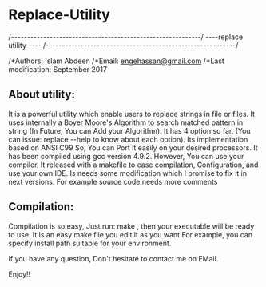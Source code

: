 # Replace-Utility
/*-----------------------------------------------------------*/
                   ----replace utility ----
/*-----------------------------------------------------------*/

/*Authors: Islam Abdeen
/*Email: engehassan@gmail.com
/*Last modification: September 2017

About utility:
---------------
It is a powerful utility which enable users to replace strings in file or files.
It uses internally a Boyer Moore's Algorithm to search matched pattern in string (In Future, You can Add your Algorithm).
It has 4 option so far. (You can issue: replace --help to know about each option).
Its implementation based on ANSI C99 So, You can Port it easily on your desired processors.
It has been compiled using gcc version 4.9.2. However, You can use your compiler.
It released with a makefile to ease compilation, Configuration, and use your own IDE.
Is needs some modification which I promise to fix it in next versions. For example source code needs more comments 

Compilation:
------------
Compilation is so easy, Just run: make , then your executable will be ready to use.
It is an easy make file you edit it as you want.For example, you can specify install path suitable for your environment.

If you have any question, Don't hesitate to contact me on EMail.

Enjoy!!
